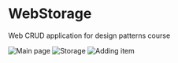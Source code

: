 # WebStorage
Web CRUD application for design patterns course

![Main page](https://pp.vk.me/c626427/v626427944/248cb/2eZMgHerDHE.jpg)
![Storage](https://pp.vk.me/c626427/v626427944/248c1/NvGzjdshdms.jpg)
![Adding item](https://pp.vk.me/c626427/v626427944/248b7/PA_yzqaJeAU.jpg)
